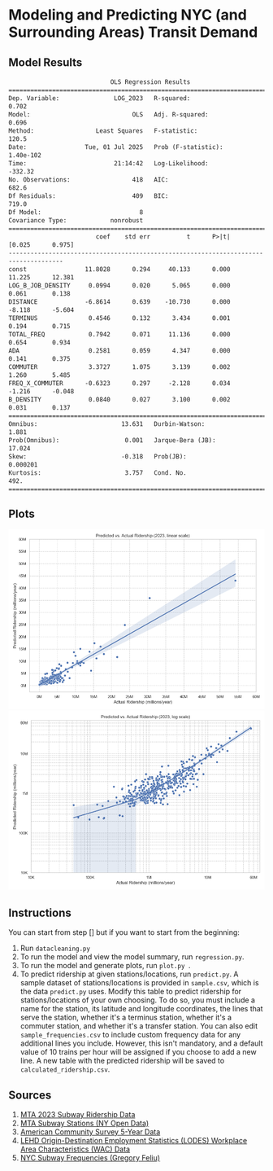 # Modeling and Predicting NYC (and Surrounding Areas) Transit Demand

## Model Results
```
                            OLS Regression Results                            
==============================================================================
Dep. Variable:               LOG_2023   R-squared:                       0.702
Model:                            OLS   Adj. R-squared:                  0.696
Method:                 Least Squares   F-statistic:                     120.5
Date:                Tue, 01 Jul 2025   Prob (F-statistic):          1.40e-102
Time:                        21:14:42   Log-Likelihood:                -332.32
No. Observations:                 418   AIC:                             682.6
Df Residuals:                     409   BIC:                             719.0
Df Model:                           8                                         
Covariance Type:            nonrobust                                         
=====================================================================================
                        coef    std err          t      P>|t|      [0.025      0.975]
-------------------------------------------------------------------------------------
const                11.8028      0.294     40.133      0.000      11.225      12.381
LOG_B_JOB_DENSITY     0.0994      0.020      5.065      0.000       0.061       0.138
DISTANCE             -6.8614      0.639    -10.730      0.000      -8.118      -5.604
TERMINUS              0.4546      0.132      3.434      0.001       0.194       0.715
TOTAL_FREQ            0.7942      0.071     11.136      0.000       0.654       0.934
ADA                   0.2581      0.059      4.347      0.000       0.141       0.375
COMMUTER              3.3727      1.075      3.139      0.002       1.260       5.485
FREQ_X_COMMUTER      -0.6323      0.297     -2.128      0.034      -1.216      -0.048
B_DENSITY             0.0840      0.027      3.100      0.002       0.031       0.137
==============================================================================
Omnibus:                       13.631   Durbin-Watson:                   1.881
Prob(Omnibus):                  0.001   Jarque-Bera (JB):               17.024
Skew:                          -0.318   Prob(JB):                     0.000201
Kurtosis:                       3.757   Cond. No.                         492.
==============================================================================
```

## Plots
![](plots/linear_plot.png)
![](plots/log_plot.png)

## Instructions
You can start from step [] but if you want to start from the beginning:
1. Run `datacleaning.py`
2. To run the model and view the model summary, run `regression.py`.
3. To run the model and generate plots, run `plot.py `.
4. To predict ridership at given stations/locations, run `predict.py`.
A sample dataset of stations/locations is provided in `sample.csv`, which is
the data `predict.py` uses. Modify this table to predict ridership for
stations/locations of your own choosing. To do so, you must include a name
for the station, its latitude and longitude coordinates, the lines that serve
the station, whether it's a terminus station, whether it's a commuter station,
and whether it's a transfer station. You can also edit `sample_frequencies.csv`
to include custom frequency data for any additional lines you include. However,
this isn't mandatory, and a default value of 10 trains per hour will be
assigned if you choose to add a new line. A new table with the predicted
ridership will be saved to `calculated_ridership.csv`.

## Sources
1. [MTA 2023 Subway Ridership Data](https://www.mta.info/agency/new-york-city-transit/subway-bus-ridership-2023)
2. [MTA Subway Stations (NY Open Data)](https://data.ny.gov/Transportation/MTA-Subway-Stations/39hk-dx4f/data_preview)
3. [American Community Survey 5-Year Data](https://www.census.gov/data/developers/data-sets/acs-5year.html)
4. [LEHD Origin-Destination Employment Statistics (LODES) Workplace Area Characteristics (WAC) Data](https://lehd.ces.census.gov/data/)
5. [NYC Subway Frequencies (Gregory Feliu)](https://github.com/gregfeliu/NYC-Subway-Frequencies)
